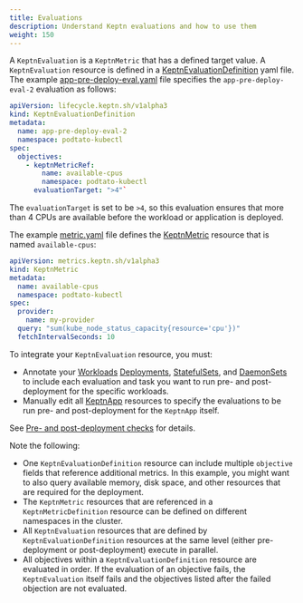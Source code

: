 ```yaml
---
title: Evaluations
description: Understand Keptn evaluations and how to use them
weight: 150
---
```

A `KeptnEvaluation` is a `KeptnMetric` that has a defined target value.
A `KeptnEvaluation` resource is defined in a
[KeptnEvaluationDefinition](../yaml-crd-ref/evaluationdefinition.md)
yaml file.
The example
[app-pre-deploy-eval.yaml](https://github.com/keptn/lifecycle-toolkit/blob/main/examples/sample-app/version-3/app-pre-deploy-eval.yaml)
file specifies the `app-pre-deploy-eval-2` evaluation as follows:

```yaml
apiVersion: lifecycle.keptn.sh/v1alpha3
kind: KeptnEvaluationDefinition
metadata:
  name: app-pre-deploy-eval-2
  namespace: podtato-kubectl
spec:
  objectives:
    - keptnMetricRef:
        name: available-cpus
        namespace: podtato-kubectl
      evaluationTarget: ">4"`
```

The `evaluationTarget` is set to be `>4`,
so this evaluation ensures that more than 4 CPUs are available
before the workload or application is deployed.
 
The example
[metric.yaml](https://github.com/keptn/lifecycle-toolkit/blob/main/examples/sample-app/base/metric.yaml)
file defines the
[KeptnMetric](../yaml-crd-ref/metric) resource
that is named  `available-cpus`:

```yaml
apiVersion: metrics.keptn.sh/v1alpha3
kind: KeptnMetric
metadata:
  name: available-cpus
  namespace: podtato-kubectl
spec:
  provider:
    name: my-provider
  query: "sum(kube_node_status_capacity{resource='cpu'})"
  fetchIntervalSeconds: 10
```

To integrate your `KeptnEvaluation` resource, you must:

* Annotate your [Workloads](https://kubernetes.io/docs/concepts/workloads/)
  [Deployments](https://kubernetes.io/docs/concepts/workloads/controllers/deployment/),
  [StatefulSets](https://kubernetes.io/docs/concepts/workloads/controllers/statefulset/),
  and
  [DaemonSets](https://kubernetes.io/docs/concepts/workloads/controllers/daemonset/)
  to include each evaluation and task you want to run
  pre- and post-deployment for the specific workloads.
* Manually edit all
  [KeptnApp](../../yaml-crd-ref/app.md) resources
  to specify the evaluations to be run
  pre- and post-deployment for the `KeptnApp` itself.

See [Pre- and post-deployment checks](../implementing/integrate/#pre--and-post-deployment-checks)
for details.

Note the following:

* One `KeptnEvaluationDefinition` resource can include
  multiple `objective` fields that reference additional metrics.
  In this example, you might want to also query
  available memory, disk space, and other resources
  that are required for the deployment.
* The `KeptnMetric` resources that are referenced
  in a `KeptnMetricDefinition` resource
  can be defined on different namespaces in the cluster.
* All `KeptnEvaluation` resources
  that are defined by `KeptnEvaluationDefinition` resources at the same level
  (either pre-deployment or post-deployment)
  execute in parallel.
* All objectives within a `KeptnEvaluationDefinition` resource
  are evaluated in order.
  If the evaluation of an objective fails,
  the `KeptnEvaluation` itself fails
  and the objectives listed after the failed objection
  are not evaluated.

